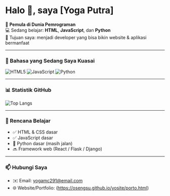 # Halo 👋, saya [Yoga Putra]

🔰 **Pemula di Dunia Pemrograman**  
💻 Sedang belajar: **HTML**, **JavaScript**, dan **Python**  
🌱 Tujuan saya: menjadi developer yang bisa bikin website & aplikasi bermanfaat  

---

### 🚀 Bahasa yang Sedang Saya Kuasai
![HTML5](https://img.shields.io/badge/-HTML5-orange?logo=html5&logoColor=white&style=for-the-badge)
![JavaScript](https://img.shields.io/badge/-JavaScript-yellow?logo=javascript&logoColor=white&style=for-the-badge)
![Python](https://img.shields.io/badge/-Python-blue?logo=python&logoColor=white&style=for-the-badge)

---

### 📊 Statistik GitHub
![Top Langs](https://github-readme-stats.vercel.app/api/top-langs/?username=osengsu&layout=compact&theme=tokyonight)


---

### 🎯 Rencana Belajar
- ✅ HTML & CSS dasar  
- ✅ JavaScript dasar  
- 🔄 Python dasar (masih jalan)  
- 🔜 Framework web (React / Flask / Django)  

---

### 📫 Hubungi Saya
- ✉️ Email: yogamc291@email.com  
- 🌐 Website/Portfolio: (https://osengsu.github.io/yosite/porto.html)  

